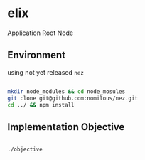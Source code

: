 elix
====

Application Root Node


Environment
-----------

using not yet released `nez`

```bash

mkdir node_modules && cd node_mosules
git clone git@github.com:nomilous/nez.git
cd ../ && npm install

```

Implementation Objective
------------------------

```bash

./objective

```
